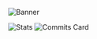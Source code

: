 ![Banner](https://i.imgur.com/piLeKyl.jpg)

![Stats](http://github-profile-summary-cards.vercel.app/api/cards/profile-details?username=hazed7&theme=zenburn)
![Commits Card](http://github-profile-summary-cards.vercel.app/api/cards/repos-per-language?username=hazed7&theme=zenburn)
